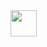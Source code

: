 <!DOCTYPE html>
<html>
<body>
<a href="default.asp">
  <img src="smiley.gif" " style="width:42px;height:42px;border:0;">



</body>
</html>
